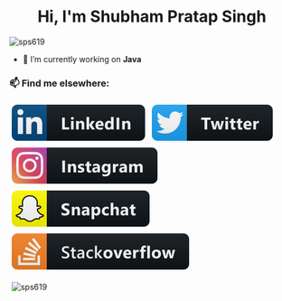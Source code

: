 <h1 align="center">Hi, I'm Shubham Pratap Singh</h1>
<p align="left"> <img src="https://komarev.com/ghpvc/?username=sps619" alt="sps619" /> </p>

- 🔭 I’m currently working on **Java**

<p align="left">
<h3 align="left">📫 Find me elsewhere:</h3>
<a href="https://www.linkedin.com/in/sps619/">
    <img src="svg/social/linkedin.svg" alt="linkedin" style="vertical-align:top; margin:6px 4px"></a>  
<a href="https://twitter.com/sps619">
    <img src="svg/social/twitter.svg" alt="twitter" style="vertical-align:top; margin:6px 4px"></a> 
 <a href="https://instagram.com/shubhamthakur619">
    <img src="svg/social/instagram.svg" alt="instagram" style="vertical-align:top; margin:6px 4px"></a>  
<a href="https://www.snapchat.com/add/sps_619">
    <img src="svg/social/snapchat.svg" alt="snapchat" style="vertical-align:top; margin:6px 4px"></a>
<a href="https://stackoverflow.com/users/4360022/shubham-thakur">
    <img src="svg/social/stackoverflow.svg" alt="stackoverflow" style="vertical-align:top; margin:6px 4px"></a>  
</p>


<p>&nbsp;<img align="center" src="https://github-readme-stats.vercel.app/api?username=sps619&show_icons=true" alt="sps619" /></p>
